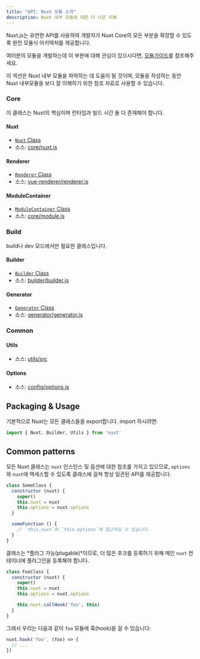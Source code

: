 ```yaml
---
title: "API: Nuxt 모듈 소개"
description: Nuxt 내부 모듈에 대한 더 나은 이해
---
```


Nuxt.js는 유연한 API를 사용하여 개발자가 Nuxt Core의 모든 부분을 확장할 수 있도록 완전 모듈식 아키텍처를 제공합니다.

여러분의 모듈을 개발하는데 이 부분에 대해 관심이 있으시다면, [모듈가이드](/guide/modules)를 참조해주세요.

이 섹션은 Nuxt 내부 모듈을 파악하는 데 도움이 될 것이며, 모듈을 작성하는 동안 Nuxt 내부모듈을 보다 잘 이해하기 위한 참조 자료로 사용할 수 있습니다.

### Core

이 클래스는 Nuxt의 핵심이며 런타임과 빌드 시간 둘 다 존재해야 합니다.

#### Nuxt

- [`Nuxt` Class](/api/internals-nuxt)
- 소스: [core/nuxt.js](https://github.com/nuxt/nuxt.js/blob/dev/packages/core/src/nuxt.js)

#### Renderer

- [`Renderer` Class](/api/internals-renderer)
- 소스: [vue-renderer/renderer.js](https://github.com/nuxt/nuxt.js/blob/dev/packages/vue-renderer/src/renderer.js)

#### ModuleContainer

- [`ModuleContainer` Class](/api/internals-module-container)
- 소스: [core/module.js](https://github.com/nuxt/nuxt.js/blob/dev/packages/core/src/module.js)

### Build

build나 dev 모드에서만 필요한 클래스입니다.

#### Builder

- [`Builder` Class](/api/internals-builder)
- 소스: [builder/builder.js](https://github.com/nuxt/nuxt.js/blob/dev/packages/builder/src/builder.js)

#### Generator

- [`Generator` Class](/api/internals-generator)
- 소스: [generator/generator.js](https://github.com/nuxt/nuxt.js/blob/dev/packages/generator/src/generator.js)

### Common

#### Utils

- 소스: [utils/src](https://github.com/nuxt/nuxt.js/blob/dev/packages/utils/src)

#### Options

- 소스: [config/options.js](https://github.com/nuxt/nuxt.js/blob/dev/packages/config/src/options.js)

## Packaging & Usage

기본적으로 Nuxt는 모든 클래스들을 export합니다. import 하시려면:

```js
import { Nuxt, Builder, Utils } from 'nuxt'
```

## Common patterns

모든 Nuxt 클래스는 `nuxt` 인스턴스 및 옵션에 대한 참조를 가지고 있으므로, `options`와 `nuxt`에 액세스할 수 있도록 클래스에 걸쳐 항상 일관된 API를 제공합니다.

```js
class SomeClass {
  constructor (nuxt) {
    super()
    this.nuxt = nuxt
    this.options = nuxt.options
  }

  someFunction () {
    // `this.nuxt`와 `this.options`에 접근하실 수 있습니다.
  }
}
```

클래스는 *플러그 가능(plugable)*이므로, 더 많은 후크를 등록하기 위해 메인 `nuxt` 컨테이너에 플러그인을 등록해야 합니다.

```js
class FooClass {
  constructor (nuxt) {
    super()
    this.nuxt = nuxt
    this.options = nuxt.options

    this.nuxt.callHook('foo', this)
  }
}
```

그래서 우리는 다음과 같이 `foo` 모듈에 훅(hook)을 걸 수 있습니다:

```js
nuxt.hook('foo', (foo) => {
  // ...
})
```
